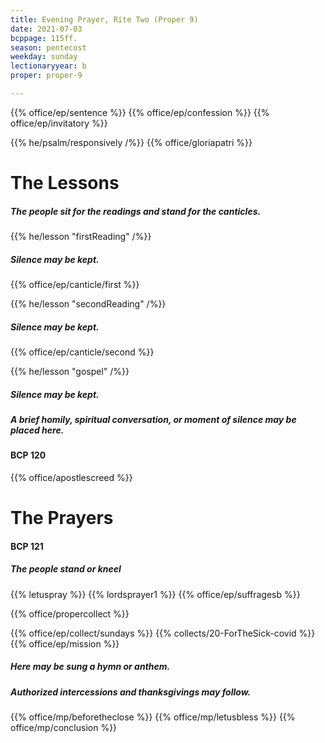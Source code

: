 ```yaml
---
title: Evening Prayer, Rite Two (Proper 9)
date: 2021-07-03
bcppage: 115ff.
season: pentecost
weekday: sunday
lectionaryyear: b
proper: proper-9

---
```


{{% office/ep/sentence %}}
{{% office/ep/confession %}}
{{% office/ep/invitatory  %}}

{{% he/psalm/responsively /%}}
{{% office/gloriapatri %}}

# The Lessons
##### The people sit for the readings and stand for the canticles.
{{% he/lesson "firstReading" /%}}

##### Silence may be kept.
{{% office/ep/canticle/first %}}

{{% he/lesson "secondReading" /%}}

##### Silence may be kept.
{{% office/ep/canticle/second %}}

{{% he/lesson "gospel" /%}}

##### Silence may be kept.
##### A brief homily, spiritual conversation, or moment of silence may be placed here.

#### BCP 120
{{% office/apostlescreed %}}

# The Prayers
#### BCP 121
##### The people stand or kneel
{{% letuspray %}}
{{% lordsprayer1 %}}
{{% office/ep/suffragesb %}}

{{% office/propercollect %}}

{{% office/ep/collect/sundays %}}
{{% collects/20-ForTheSick-covid %}}
{{% office/ep/mission %}}

##### Here may be sung a hymn or anthem.
##### Authorized intercessions and thanksgivings may follow.

{{% office/mp/beforetheclose %}}
{{% office/mp/letusbless %}}
{{% office/mp/conclusion %}}
